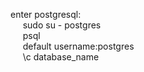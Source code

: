 enter postgresql: <br/>&nbsp;&nbsp;&nbsp;&nbsp;
sudo su - postgres <br/>&nbsp;&nbsp;&nbsp;&nbsp;
psql<br/>&nbsp;&nbsp;&nbsp;&nbsp;
default username:postgres<br/>&nbsp;&nbsp;&nbsp;&nbsp;
\c database_name
<br/><br/>


